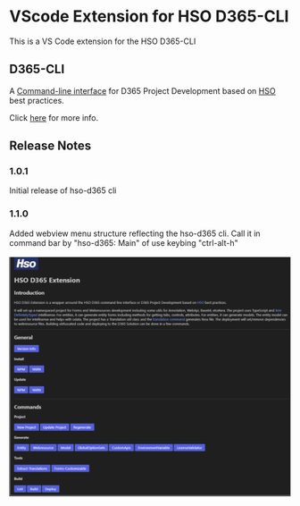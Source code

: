 # VScode Extension for HSO D365-CLI

This is a VS Code extension for the HSO D365-CLI

## D365-CLI

A [Command-line interface](https://en.wikipedia.org/wiki/Command-line_interface) for D365 Project
Development based on [HSO](https://www.hso.com) best practices. 

Click [here](https://github.com/hso-nn/d365-cli) for more info.

## Release Notes

### 1.0.1

Initial release of hso-d365 cli

### 1.1.0

Added webview menu structure reflecting the hso-d365 cli. Call it in command bar by "hso-d365: Main" of use keybing "ctrl-alt-h"

![ESLint Dialog](images/overview.png)